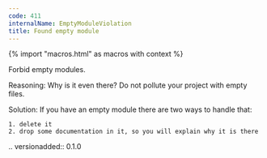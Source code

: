 ```yaml
---
code: 411
internalName: EmptyModuleViolation
title: Found empty module
---
```


{% import "macros.html" as macros with context %}


Forbid empty modules.

Reasoning:
    Why is it even there? Do not pollute your project with empty files.

Solution:
    If you have an empty module there are two ways to handle that:

    1. delete it
    2. drop some documentation in it, so you will explain why it is there

.. versionadded:: 0.1.0